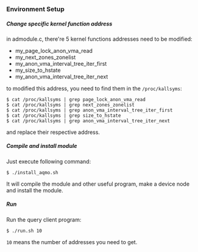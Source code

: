 ### Environment Setup

##### Change specific kernel function address

in admodule.c, there're 5 kernel functions addresses need to be modified:

* my\_page\_lock\_anon\_vma\_read
* my\_next\_zones\_zonelist
* my\_anon\_vma\_interval\_tree\_iter\_first
* my\_size\_to\_hstate
* my\_anon\_vma\_interval\_tree\_iter\_next

to modified this address, you need to find them in the `/proc/kallsyms`:

    $ cat /proc/kallsyms | grep page_lock_anon_vma_read
    $ cat /proc/kallsyms | grep next_zones_zonelist
    $ cat /proc/kallsyms | grep anon_vma_interval_tree_iter_first
    $ cat /proc/kallsyms | grep size_to_hstate
    $ cat /proc/kallsyms | grep anon_vma_interval_tree_iter_next

and replace their respective address.

##### Compile and install module

Just execute following command:

    $ ./install_aqmo.sh

It will compile the module and other useful program, make a device node and install the module.

##### Run

Run the query client program:

    $ ./run.sh 10

`10` means the number of addresses you need to get.
